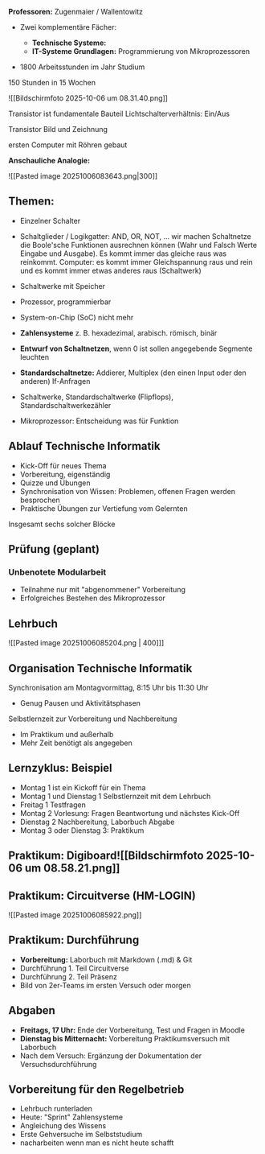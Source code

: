 **Professoren:** Zugenmaier / Wallentowitz 

- Zwei komplementäre Fächer:
	- **Technische Systeme:** 
	- **IT-Systeme Grundlagen:** Programmierung von Mikroprozessoren

- 1800 Arbeitsstunden im Jahr Studium

150 Stunden in 15 Wochen

![[Bildschirmfoto 2025-10-06 um 08.31.40.png]]


Transistor ist fundamentale Bauteil
Lichtschalterverhältnis: Ein/Aus

Transistor Bild und Zeichnung

ersten Computer mit Röhren gebaut

**Anschauliche Analogie:**

![[Pasted image 20251006083643.png|300]]    

## Themen:
- Einzelner Schalter
- Schaltglieder / Logikgatter: AND, OR, NOT, ... wir machen Schaltnetze die Boole'sche Funktionen ausrechnen können (Wahr und Falsch Werte Eingabe und Ausgabe). Es kommt immer das gleiche raus was reinkommt. Computer: es kommt immer Gleichspannung raus und rein und es kommt immer etwas anderes raus (Schaltwerk)
- Schaltwerke mit Speicher
- Prozessor, programmierbar
- System-on-Chip (SoC) nicht mehr


- **Zahlensysteme** z. B. hexadezimal, arabisch. römisch, binär
- **Entwurf von Schaltnetzen**, wenn 0 ist sollen angegebende Segmente leuchten
- **Standardschaltnetze:** Addierer, Multiplex (den einen Input oder den anderen) If-Anfragen
- Schaltwerke, Standardschaltwerke (Flipflops), Standardschaltwerkezähler
- Mikroprozessor: Entscheidung was für Funktion

## Ablauf Technische Informatik
- Kick-Off für neues Thema
- Vorbereitung, eigenständig
- Quizze und Übungen
- Synchronisation von Wissen: Problemen, offenen Fragen werden besprochen
- Praktische Übungen zur Vertiefung vom Gelernten

Insgesamt sechs solcher Blöcke

## Prüfung (geplant)
### Unbenotete Modularbeit
- Teilnahme nur mit "abgenommener" Vorbereitung
- Erfolgreiches Bestehen des Mikroprozessor

## Lehrbuch
![[Pasted image 20251006085204.png | 400]]]

## Organisation Technische Informatik

Synchronisation am Montagvormittag, 8:15 Uhr bis 11:30 Uhr
- Genug Pausen und Aktivitätsphasen

Selbstlernzeit zur Vorbereitung und Nachbereitung
- Im Praktikum und außerhalb
- Mehr Zeit benötigt als angegeben

## Lernzyklus: Beispiel
- Montag 1 ist ein Kickoff für ein Thema
- Montag 1 und Dienstag 1 Selbstlernzeit mit dem Lehrbuch
- Freitag 1 Testfragen
- Montag 2 Vorlesung: Fragen Beantwortung und nächstes Kick-Off
- Dienstag 2 Nachbereitung, Laborbuch Abgabe
- Montag 3 oder Dienstag 3: Praktikum

## Praktikum: Digiboard![[Bildschirmfoto 2025-10-06 um 08.58.21.png]]

## Praktikum: Circuitverse (HM-LOGIN)
![[Pasted image 20251006085922.png]]

## Praktikum: Durchführung
- **Vorbereitung:** Laborbuch mit Markdown (.md) & Git
- Durchführung 1. Teil Circuitverse
- Durchführung 2. Teil Präsenz
- Bild von 2er-Teams im ersten Versuch oder morgen

## Abgaben
- **Freitags, 17 Uhr:** Ende der Vorbereitung, Test und Fragen in Moodle
- **Dienstag bis Mitternacht:** Vorbereitung Praktikumsversuch mit Laborbuch
- Nach dem Versuch: Ergänzung der Dokumentation der Versuchsdurchführung

## Vorbereitung für den Regelbetrieb
 - Lehrbuch runterladen
 - Heute: "Sprint" Zahlensysteme
 - Angleichung des Wissens
 - Erste Gehversuche im Selbststudium
 - nacharbeiten wenn man es nicht heute schafft